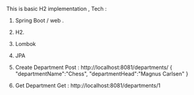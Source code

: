 This is basic H2 implementation ,
Tech : 
1. Spring Boot / web .
2. H2.
3. Lombok
4. JPA

1. Create Department
Post :
http://localhost:8081/departments/
{
	"departmentName":"Chess",
	"departmentHead":"Magnus Carlsen"
}

2. Get Department
Get :
http://localhost:8081/departments/1